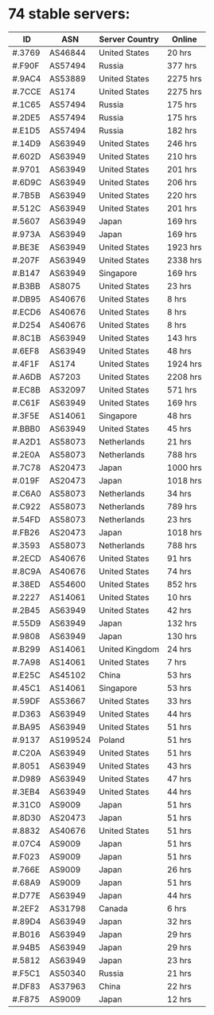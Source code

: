 # 74 stable servers:

| ID | ASN | Server Country | Online |
| ------ | ------ | ------ | ------ |
| #.3769 | AS46844 | United States | 20 hrs |
| #.F90F | AS57494 | Russia | 377 hrs |
| #.9AC4 | AS53889 | United States | 2275 hrs |
| #.7CCE | AS174 | United States | 2275 hrs |
| #.1C65 | AS57494 | Russia | 175 hrs |
| #.2DE5 | AS57494 | Russia | 175 hrs |
| #.E1D5 | AS57494 | Russia | 182 hrs |
| #.14D9 | AS63949 | United States | 246 hrs |
| #.602D | AS63949 | United States | 210 hrs |
| #.9701 | AS63949 | United States | 201 hrs |
| #.6D9C | AS63949 | United States | 206 hrs |
| #.7B5B | AS63949 | United States | 220 hrs |
| #.512C | AS63949 | United States | 201 hrs |
| #.5607 | AS63949 | Japan | 169 hrs |
| #.973A | AS63949 | Japan | 169 hrs |
| #.BE3E | AS63949 | United States | 1923 hrs |
| #.207F | AS63949 | United States | 2338 hrs |
| #.B147 | AS63949 | Singapore | 169 hrs |
| #.B3BB | AS8075 | United States | 23 hrs |
| #.DB95 | AS40676 | United States | 8 hrs |
| #.ECD6 | AS40676 | United States | 8 hrs |
| #.D254 | AS40676 | United States | 8 hrs |
| #.8C1B | AS63949 | United States | 143 hrs |
| #.6EF8 | AS63949 | United States | 48 hrs |
| #.4F1F | AS174 | United States | 1924 hrs |
| #.A6DB | AS7203 | United States | 2208 hrs |
| #.EC8B | AS32097 | United States | 571 hrs |
| #.C61F | AS63949 | United States | 169 hrs |
| #.3F5E | AS14061 | Singapore | 48 hrs |
| #.BBB0 | AS63949 | United States | 45 hrs |
| #.A2D1 | AS58073 | Netherlands | 21 hrs |
| #.2E0A | AS58073 | Netherlands | 788 hrs |
| #.7C78 | AS20473 | Japan | 1000 hrs |
| #.019F | AS20473 | Japan | 1018 hrs |
| #.C6A0 | AS58073 | Netherlands | 34 hrs |
| #.C922 | AS58073 | Netherlands | 789 hrs |
| #.54FD | AS58073 | Netherlands | 23 hrs |
| #.FB26 | AS20473 | Japan | 1018 hrs |
| #.3593 | AS58073 | Netherlands | 788 hrs |
| #.2ECD | AS40676 | United States | 91 hrs |
| #.8C9A | AS40676 | United States | 74 hrs |
| #.38ED | AS54600 | United States | 852 hrs |
| #.2227 | AS14061 | United States | 10 hrs |
| #.2B45 | AS63949 | United States | 42 hrs |
| #.55D9 | AS63949 | Japan | 132 hrs |
| #.9808 | AS63949 | Japan | 130 hrs |
| #.B299 | AS14061 | United Kingdom | 24 hrs |
| #.7A98 | AS14061 | United States | 7 hrs |
| #.E25C | AS45102 | China | 53 hrs |
| #.45C1 | AS14061 | Singapore | 53 hrs |
| #.59DF | AS53667 | United States | 33 hrs |
| #.D363 | AS63949 | United States | 44 hrs |
| #.BA95 | AS63949 | United States | 51 hrs |
| #.9137 | AS199524 | Poland | 51 hrs |
| #.C20A | AS63949 | United States | 51 hrs |
| #.8051 | AS63949 | United States | 43 hrs |
| #.D989 | AS63949 | United States | 47 hrs |
| #.3EB4 | AS63949 | United States | 44 hrs |
| #.31C0 | AS9009 | Japan | 51 hrs |
| #.8D30 | AS20473 | Japan | 51 hrs |
| #.8832 | AS40676 | United States | 51 hrs |
| #.07C4 | AS9009 | Japan | 51 hrs |
| #.F023 | AS9009 | Japan | 51 hrs |
| #.766E | AS9009 | Japan | 26 hrs |
| #.68A9 | AS9009 | Japan | 51 hrs |
| #.D77E | AS63949 | Japan | 44 hrs |
| #.2EF2 | AS31798 | Canada | 6 hrs |
| #.89D4 | AS63949 | Japan | 32 hrs |
| #.B016 | AS63949 | Japan | 29 hrs |
| #.94B5 | AS63949 | Japan | 29 hrs |
| #.5812 | AS63949 | Japan | 23 hrs |
| #.F5C1 | AS50340 | Russia | 21 hrs |
| #.DF83 | AS37963 | China | 22 hrs |
| #.F875 | AS9009 | Japan | 12 hrs |

